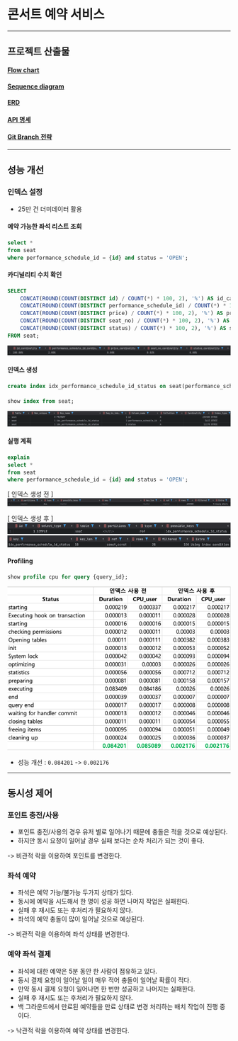 # 콘서트 예약 서비스

---

## 프로젝트 산출물

#### [Flow chart](docs/FLOW.md)

#### [Sequence diagram](docs/SEQUENCE.md)

#### [ERD](docs/ERD.md)

#### [API 명세](docs/API.md)

#### [Git Branch 전략](docs/git-branch.md)

---

## 성능 개선

### 인덱스 설정
- 25만 건 더미데이터 활용

#### 예약 가능한 좌석 리스트 조회
```sql
select *
from seat
where performance_schedule_id = {id} and status = 'OPEN';
```

#### 카디널리티 수치 확인
```sql
SELECT
    CONCAT(ROUND(COUNT(DISTINCT id) / COUNT(*) * 100, 2), '%') AS id_cardinality,
    CONCAT(ROUND(COUNT(DISTINCT performance_schedule_id) / COUNT(*) * 100, 2), '%') AS performance_schedule_id_cardinality,
    CONCAT(ROUND(COUNT(DISTINCT price) / COUNT(*) * 100, 2), '%') AS price_cardinality,
    CONCAT(ROUND(COUNT(DISTINCT seat_no) / COUNT(*) * 100, 2), '%') AS seat_no_cardinality,
    CONCAT(ROUND(COUNT(DISTINCT status) / COUNT(*) * 100, 2), '%') AS status_cardinality
FROM seat;
```
![cardinality](docs/images/cardinality.png)

#### 인덱스 생성
```sql
create index idx_performance_schedule_id_status on seat(performance_schedule_id, status);

show index from seat;
```
![index](docs/images/index.png)

#### 실행 계획
```sql
explain
select *
from seat
where performance_schedule_id = {id} and status = 'OPEN';
```

[ 인덱스 생성 전 ]
![explain](docs/images/explain_before.png)

[ 인덱스 생성 후 ]
![explain](docs/images/explain_after_1.png)
![explain](docs/images/explain_after_2.png)

#### Profiling
```sql
show profile cpu for query {query_id};
```

![profiling](docs/images/profiling.png)
- 성능 개선 : `0.084201` -> `0.002176`

---

## 동시성 제어

### 포인트 충전/사용

- 포인트 충전/사용의 경우 유저 별로 일어나기 때문에 충돌은 적을 것으로 예상된다.
- 하지만 동시 요청이 일어날 경우 실패 보다는 순차 처리가 되는 것이 좋다.

-> 비관적 락을 이용하여 포인트를 변경한다.

### 좌석 예약

- 좌석은 예약 가능/불가능 두가지 상태가 있다.
- 동시에 예약을 시도해서 한 명이 성공 하면 나머지 작업은 실패한다.
- 실패 후 재시도 또는 후처리가 필요하지 않다.
- 좌석의 예약 충돌이 많이 일어날 것으로 예상된다.

-> 비관적 락을 이용하여 좌석 상태를 변경한다.

### 예약 좌석 결제

- 좌석에 대한 예약은 5분 동안 한 사람이 점유하고 있다.
- 동시 결제 요청이 일어날 일이 매우 적어 충돌이 일어날 확률이 적다.
- 만약 동시 결제 요청이 일어나면 한 번만 성공하고 나머지는 실패한다.
- 실패 후 재시도 또는 후처리가 필요하지 않다.
- 백 그라운드에서 만료된 예약들을 만료 상태로 변경 처리하는 배치 작업이 진행 중이다.

-> 낙관적 락을 이용하여 예약 상태를 변경한다.
